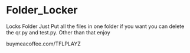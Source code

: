 # Folder_Locker
Locks Folder
Just Put all the files in one folder if you want you can delete the qr.py and test.py.
Other than that enjoy

buymeacoffee.com/TFLPLAYZ
